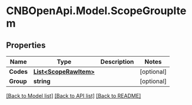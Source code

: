 # CNBOpenApi.Model.ScopeGroupItem

## Properties

Name | Type | Description | Notes
------------ | ------------- | ------------- | -------------
**Codes** | [**List&lt;ScopeRawItem&gt;**](ScopeRawItem.md) |  | [optional] 
**Group** | **string** |  | [optional] 

[[Back to Model list]](../../README.md#documentation-for-models) [[Back to API list]](../../README.md#documentation-for-api-endpoints) [[Back to README]](../../README.md)

